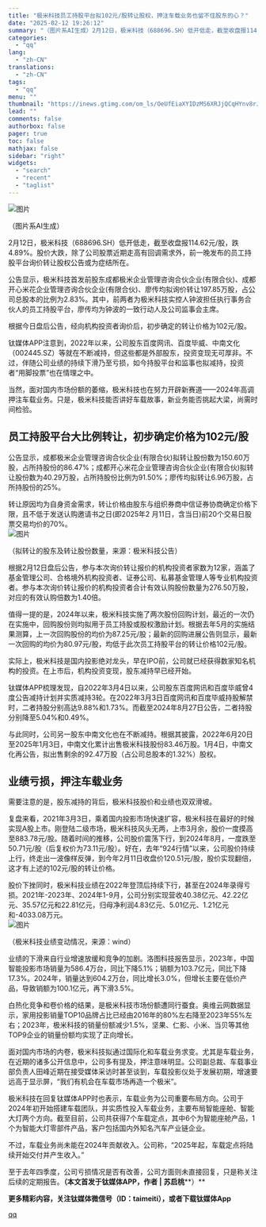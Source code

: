 ```yaml
---
title: "极米科技员工持股平台拟102元/股转让股权，押注车载业务也留不住股东的心？"
date: "2025-02-12 19:26:12"
summary: "（图片系AI生成）2月12日，极米科技（688696.SH）低开低走，截至收盘报114.62元/股，..."
categories:
  - "qq"
lang:
  - "zh-CN"
translations:
  - "zh-CN"
tags:
  - "qq"
menu: ""
thumbnail: "https://inews.gtimg.com/om_ls/OeUfEiaXYIDzMS6XRJjQCqHYnv8rJI2WMD4cqDoQit18AAA_640360/0"
lead: ""
comments: false
authorbox: false
pager: true
toc: false
mathjax: false
sidebar: "right"
widgets:
  - "search"
  - "recent"
  - "taglist"
---
```


![图片](https://inews.gtimg.com/om_bt/OIyKnnUDk7AOQyg5vVSkJMwmy_iO8dV9mdKDfOlJWSlC0AA/641)

（图片系AI生成）

2月12日，极米科技（688696.SH）低开低走，截至收盘报114.62元/股，跌4.89%。股价大跌，除了公司股票近期走高有回调需求外，前一晚发布的员工持股平台询价转让股权公告或为症结所在。

公告显示，极米科技首发前股东成都极米企业管理咨询合伙企业(有限合伙)、成都开心米花企业管理咨询合伙企业(有限合伙)、廖传均拟询价转让197.85万股，占公司总股本的比例为2.83%。其中，前两者为极米科技实控人钟波担任执行事务合伙人的员工持股平台，廖传均为钟波的一致行动人及公司监事会主席。

根据今日盘后公告，经向机构投资者询价后，初步确定的转让价格为102元/股。

钛媒体APP注意到，2022年以来，公司股东百度网讯、百度毕威、中南文化（002445.SZ）等就在不断减持，但这些都是外部股东，投资变现无可厚非。不过，伴随公司业绩的持续下滑乃至亏损，如今持股平台和监事也拟减持，投资者“用脚投票”也在情理之中。

当然，面对国内市场份额的萎缩，极米科技也在努力开辟新赛道——2024年高调押注车载业务。只是，极米科技能否讲好车载故事，新业务能否挑起大梁，尚需时间检验。

**员工持股平台大比例转让，初步确定价格为102元/股**
-----------------------------

公告显示，成都极米企业管理咨询合伙企业(有限合伙)拟转让股份数为150.60万股，占所持股份的86.47%；成都开心米花企业管理咨询合伙企业(有限合伙)拟转让股份数为40.29万股，占所持股份比例为91.50%；廖传均拟转让6.96万股，占所持股份的25%。

转让原因均为自身资金需求，转让价格由股东与组织券商中信证券协商确定价格下限，且不低于发送认购邀请书之日(即2025年2 月11日，含当日)前20个交易日股票交易均价的70%。  
![图片](https://inews.gtimg.com/om_bt/O66iOBrGGdQQmqB9rUJu8Yje8UXUeYGEQxnqSCnlAXbVgAA/641)

（拟转让的股东及转让股份数量，来源：极米科技公告）

根据2月12日盘后公告，参与本次询价转让报价的机构投资者家数为12家，涵盖了基金管理公司、合格境外机构投资者、证券公司、私募基金管理人等专业机构投资者。参与本次询价转让报价的机构投资者合计有效认购股份数量为276.50万股，对应的有效认购倍数为1.40倍。

值得一提的是，2024年以来，极米科技实施了两次股份回购计划，最近的一次仍在实施中，回购股份则均拟用于员工持股或股权激励计划。根据去年5月的实施结果测算，上一次回购股份的均价为87.25元/股；最新的回购进展公告则显示，最新一次回购的均价为80.97元/股，均低于此次员工持股平台的转让价格102元/股。

实际上，极米科技是国内投影绝对龙头，早在IPO前，公司就已经获得数家知名机构的投资。在上市后，机构投资变现，股东减持早已经开始。

钛媒体APP梳理发现，自2022年3月4日以来，公司股东百度网讯和百度毕威曾4度公告减持计划并实质减持3轮。在2022年3月3日百度网讯和百度毕威持股解禁时，二者持股分别高达9.88%和1.73%。而截至2024年8月27日公告，二者持股分别降至5.04%和0.49%。

与此同时，公司另一股东中南文化也在不断减持。根据其披露，2022年6月20日至2025年1月3日，中南文化累计出售极米科技股份83.46万股。1月4日，中南文化再公告，拟出售剩余的92.47万股（占公司总股本的1.32%）股权。

**业绩亏损，押注车载业务**
---------------

需要注意的是，股东减持的背后，极米科技股价和业绩也双双滑坡。

复盘来看，2021年3月3日，乘着国内投影市场快速扩容，极米科技在最好的时候实现A股上市。刚登陆二级市场，极米科技风头无两，上市3月余，股价一度摸高至883.78元/股。随着时间的推移，公司股价震荡下行，到2024年8月，一度跌至50.71元/股（后复权价为73.11元/股）。好在，去年“924行情”以来，公司股价持续上行，终走出一波像样反弹，到今年2月11日收盘价120.51元/股，股价实现翻倍，这才有上述的102元/股的转让价格。

股价下挫同时，极米科技业绩在2022年登顶后持续下行，甚至在2024年录得亏损。2021年-2023年、2024年1-9月，公司分别实现营收40.38亿元、42.22亿元、35.57亿元和22.81亿元，归母净利润4.83亿元、5.01亿元、1.21亿元和-4033.08万元。  
![图片](https://inews.gtimg.com/om_bt/O7mRgZCx2qMJd-AleeXz6cLSNNUXI8tKWReHNSIrR6xA8AA/641)

（极米科技业绩变动情况，来源：wind）

业绩的下滑来自行业增速放缓和竞争的加剧。洛图科技报告显示，2023年，中国智能投影市场销量为586.4万台，同比下降5.1%；销额为103.7亿元，同比下降17.3%。2024年，销量达到604.2万台，同比增长3.0%，但增长主要在低价产品，导致销额为100.1亿元，再下滑3.5%。

白热化竞争和卷价格的结果，是极米科技市场份额遭同行蚕食。奥维云网数据显示，家用投影销量TOP10品牌占比已经由2016年的80%左右降至2023年55%左右；2023年，极米科技的销量份额减少1.5%，坚果、仁影、小米、当贝等其他TOP9企业的销量份额均实现了正向增长。

面对国内市场的内卷，极米科技拟通过国际化和车载业务求变。尤其是车载业务，在近期的诸多公开信息中，公司多有提及，押注意味明显。公司副总裁、车载事业部负责人田峰近期在接受媒体采访时甚至谈到，车载投影仪处于发展初期，增速要远高于显示屏，“我们有机会在车载市场再造一个极米”。

极米科技在回复钛媒体APP时也表示，车载业务为公司重要布局方向。公司于2024年初开始搭建车载团队，并实质性投入车载业务，主要布局智能座舱、智能大灯两个方向。截至目前，公司共获得7个车载定点，其中6个为智能座舱产品，1个为智能大灯零部件产品，客户包括国内外知名汽车产业链企业。

不过，车载业务尚未能在2024年贡献收入。公司称，“2025年起，车载定点将陆续开始交付并产生收入。”

至于去年四季度，公司亏损情况是否有改善，公司方面则未直接回复，只是称关注后续的定期报告。**（本文首发****于****钛媒体APP，作者 |** **苏启桃****）**

**更多精彩内容，关注钛媒体微信号（ID：taimeiti），或者下载钛媒体App**

[qq](https://new.qq.com/rain/a/20250212A08DY000)
